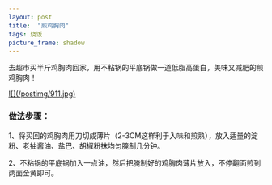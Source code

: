 ```yaml
---
layout: post
title:  "煎鸡胸肉"
tags: 烧饭
picture_frame: shadow  
---
```


去超市买半斤鸡胸肉回家，用不粘锅的平底锅做一道低脂高蛋白，美味又减肥的煎鸡胸肉！
<p></p>
<a href="/2019/11/17/jianwei.html">
![](/postimg/911.jpg)
</a>
<!--more-->






### 做法步骤：

1、将买回的鸡胸肉用刀切成薄片（2-3CM这样利于入味和煎熟），放入适量的淀粉、老抽酱油、盐巴、胡椒粉抹均匀腌制几分钟。

2、不粘锅的平底锅加入一点油，然后把腌制好的鸡胸肉薄片放入，不停翻面煎到两面金黄即可。

